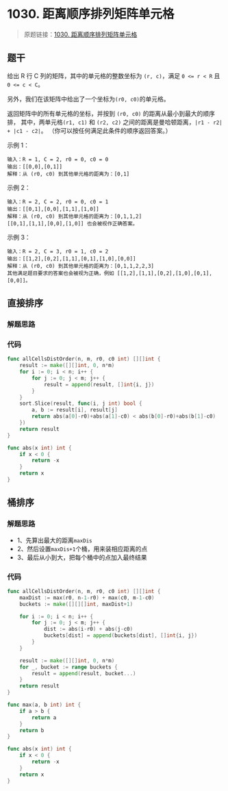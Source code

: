# 1030. 距离顺序排列矩阵单元格
> 原题链接：[1030. 距离顺序排列矩阵单元格](https://leetcode-cn.com/problems/matrix-cells-in-distance-order/)

## 题干
给出 R 行 C 列的矩阵，其中的单元格的整数坐标为 ``(r, c)``，满足 ``0 <= r < R`` 且 ``0 <= c < C``。

另外，我们在该矩阵中给出了一个坐标为``(r0, c0)``的单元格。

返回矩阵中的所有单元格的坐标，并按到 ``(r0, c0)`` 的距离从最小到最大的顺序排，
其中，两单元格``(r1, c1)`` 和 ``(r2, c2)`` 之间的距离是曼哈顿距离，``|r1 - r2| + |c1 - c2|``。
（你可以按任何满足此条件的顺序返回答案。）



示例 1：
```
输入：R = 1, C = 2, r0 = 0, c0 = 0
输出：[[0,0],[0,1]]
解释：从 (r0, c0) 到其他单元格的距离为：[0,1]
```
示例 2：
```
输入：R = 2, C = 2, r0 = 0, c0 = 1
输出：[[0,1],[0,0],[1,1],[1,0]]
解释：从 (r0, c0) 到其他单元格的距离为：[0,1,1,2]
[[0,1],[1,1],[0,0],[1,0]] 也会被视作正确答案。
```
示例 3：
```
输入：R = 2, C = 3, r0 = 1, c0 = 2
输出：[[1,2],[0,2],[1,1],[0,1],[1,0],[0,0]]
解释：从 (r0, c0) 到其他单元格的距离为：[0,1,1,2,2,3]
其他满足题目要求的答案也会被视为正确，例如 [[1,2],[1,1],[0,2],[1,0],[0,1],[0,0]]。
```
## 直接排序
### 解题思路
### 代码
```go
func allCellsDistOrder(n, m, r0, c0 int) [][]int {
	result := make([][]int, 0, n*m)
	for i := 0; i < n; i++ {
		for j := 0; j < m; j++ {
			result = append(result, []int{i, j})
		}
	}
	sort.Slice(result, func(i, j int) bool {
		a, b := result[i], result[j]
		return abs(a[0]-r0)+abs(a[1]-c0) < abs(b[0]-r0)+abs(b[1]-c0)
	})
	return result
}

func abs(x int) int {
	if x < 0 {
		return -x
	}
	return x
}
```

## 桶排序
### 解题思路
+ 1、先算出最大的距离``maxDis``
+ 2、然后设置``maxDis+1``个桶，用来装相应距离的点
+ 3、最后从小到大，把每个桶中的点加入最终结果
### 代码
```go
func allCellsDistOrder(n, m, r0, c0 int) [][]int {
	maxDist := max(r0, n-1-r0) + max(c0, m-1-c0)
	buckets := make([][][]int, maxDist+1)

	for i := 0; i < n; i++ {
		for j := 0; j < m; j++ {
			dist := abs(i-r0) + abs(j-c0)
			buckets[dist] = append(buckets[dist], []int{i, j})
		}
	}

	result := make([][]int, 0, n*m)
	for _, bucket := range buckets {
		result = append(result, bucket...)
	}
	return result
}

func max(a, b int) int {
	if a > b {
		return a
	}
	return b
}

func abs(x int) int {
	if x < 0 {
		return -x
	}
	return x
}
```
